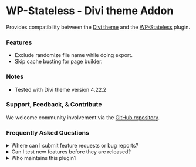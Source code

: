 # WP-Stateless - Divi theme Addon

Provides compatibility between the [Divi theme](https://www.elegantthemes.com/gallery/divi/) and the [WP-Stateless](https://wordpress.org/plugins/wp-stateless/) plugin.

### Features

* Exclude randomize file name while doing export.
* Skip cache busting for page builder.

### Notes

* Tested with Divi theme version 4.22.2

### Support, Feedback, & Contribute

We welcome community involvement via the [GitHub repository](https://github.com/udx/wp-stateless-divi-addon).

### Frequently Asked Questions

<details>
<summary>Where can I submit feature requests or bug reports?</summary>

We encourage community feedback and discussion through issues on the [GitHub repository](https://github.com/udx/wp-stateless-divi-addon/issues).
</details>

<details>
<summary>Can I test new features before they are released?</summary>

To ensure new releases cause as little disruption as possible, we rely on early adopters who assist us by testing out new features before they are released. [Please contact us](https://udx.io/) if you are interested in becoming an early adopter.
</details>

<details>
<summary>Who maintains this plugin?</summary>

[UDX](https://udx.io/) maintains this plugin by continuing development through its own staff, reviewing pull requests, testing, and steering the overall release schedule. UDX is located in Durham, North Carolina, and provides WordPress engineering and hosting services to clients throughout the United States.
</details>

